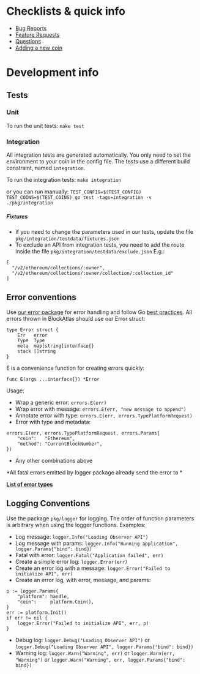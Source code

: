 # Checklists & quick info

 - [Bug Reports](https://github.com/trustwallet/blockatlas/blob/master/.github/ISSUE_TEMPLATE/bug_report.md)
 - [Feature Requests](https://github.com/trustwallet/blockatlas/blob/master/.github/ISSUE_TEMPLATE/feature_request.md)
 - [Questions](https://github.com/trustwallet/blockatlas/blob/master/.github/ISSUE_TEMPLATE/question.md**)
 - [Adding a new coin](https://github.com/trustwallet/blockatlas/blob/master/.github/PULL_REQUEST_TEMPLATE/new_blockchain.md)

# Development info

## Tests

### Unit
To run the unit tests: `make test`

### Integration
All integration tests are generated automatically. You only need to set the environment to your coin in the config file.
The tests use a different build constraint, named `integration`.

To run the integration tests: `make integration` 

or you can run manually: `TEST_CONFIG=$(TEST_CONFIG) TEST_COINS=$(TEST_COINS) go test -tags=integration -v ./pkg/integration`

##### Fixtures

 - If you need to change the parameters used in our tests, update the file `pkg/integration/testdata/fixtures.json`
 - To exclude an API from integration tests, you need to add the route inside the file `pkg/integration/testdata/exclude.json`
   E.g.:
```
[
  "/v2/ethereum/collections/:owner",
  "/v2/ethereum/collections/:owner/collection/:collection_id"
]
```

## Error conventions

Use [our error package](https://godoc.org/github.com/trustwallet/blockatlas/pkg/errors) for error handling
and follow Go [best practices](https://blog.golang.org/error-handling-and-go).
All errors thrown in BlockAtlas should use our Error struct:

```
type Error struct {
	Err   error
	Type  Type
	meta  map[string]interface{}
	stack []string
}
```

E is a convenience function for creating errors quickly:

`func E(args ...interface{}) *Error`

Usage: 
 - Wrap a generic error: `errors.E(err)`
 - Wrap error with message: `errors.E(err, "new message to append")`
 - Annotate error with type: `errors.E(err, errors.TypePlatformRequest)`
 - Error with type and metadata:
```
errors.E(err, errors.TypePlatformRequest, errors.Params{
    "coin":   "Ethereum",
    "method": "CurrentBlockNumber",
})
```
 - Any other combinations above


*All fatal errors emitted by logger package already send the error to *

__[List of error types](https://godoc.org/github.com/trustwallet/blockatlas/pkg/errors#Type)__

## Logging Conventions

Use the package `pkg/logger` for logging.
The order of function parameters is arbitrary when using the logger functions.
Examples:

 - Log message: `logger.Info("Loading Observer API")`
 - Log message with params: `logger.Info("Running application", logger.Params{"bind": bind})`
 - Fatal with error: `logger.Fatal("Application failed", err)`
 - Create a simple error log: `logger.Error(err)`
 - Create an error log with a message: `logger.Error("Failed to initialize API", err)`
 - Create an error log, with error, message, and params:
```
p := logger.Params{
	"platform": handle,
	"coin":     platform.Coin(),
}
err := platform.Init()
if err != nil {
	logger.Error("Failed to initialize API", err, p)
}
```
 - Debug log:
   `logger.Debug("Loading Observer API")`
   or 
   `logger.Debug("Loading Observer API", logger.Params{"bind": bind})`
 - Warning log:
   `logger.Warn("Warning", err)`
   or 
   `logger.Warn(err, "Warning")`
   or 
   `logger.Warn("Warning", err, logger.Params{"bind": bind})`
